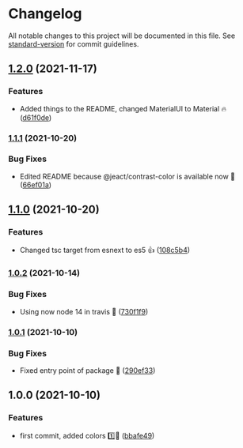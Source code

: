 # Changelog

All notable changes to this project will be documented in this file. See [standard-version](https://github.com/conventional-changelog/standard-version) for commit guidelines.

## [1.2.0](https://github.com/JebBarbas/jeact-colors/compare/v1.1.1...v1.2.0) (2021-11-17)


### Features

* Added things to the README, changed MaterialUI to Material 🔥 ([d61f0de](https://github.com/JebBarbas/jeact-colors/commit/d61f0de79786816e03703f24d6a9b1bbe02a905c))

### [1.1.1](https://github.com/JebBarbas/jeact-colors/compare/v1.1.0...v1.1.1) (2021-10-20)


### Bug Fixes

* Edited README because @jeact/contrast-color is available now 🥰 ([66ef01a](https://github.com/JebBarbas/jeact-colors/commit/66ef01a035a211c1b0979ec222515663202cc15b))

## [1.1.0](https://github.com/JebBarbas/jeact-colors/compare/v1.0.2...v1.1.0) (2021-10-20)


### Features

* Changed tsc target from esnext to es5 👍 ([108c5b4](https://github.com/JebBarbas/jeact-colors/commit/108c5b460f3e82fadc01da488d42bbbc8924af51))

### [1.0.2](https://github.com/JebBarbas/jeact-colors/compare/v1.0.1...v1.0.2) (2021-10-14)


### Bug Fixes

* Using now node 14 in travis 🔨 ([730f1f9](https://github.com/JebBarbas/jeact-colors/commit/730f1f9cad1992a93b4eaf050735980b26f6e3a5))

### [1.0.1](https://github.com/JebBarbas/jeact-colors/compare/v1.0.0...v1.0.1) (2021-10-10)


### Bug Fixes

* Fixed entry point of package 🔨 ([290ef33](https://github.com/JebBarbas/jeact-colors/commit/290ef33ca5630562ea3c3e01e696c45a94ebd155))

## 1.0.0 (2021-10-10)


### Features

* first commit, added colors 1️⃣🎨 ([bbafe49](https://github.com/JebBarbas/jeact-colors/commit/bbafe4922d31521e46f19bac6e3e6a3d2b140ac9))
